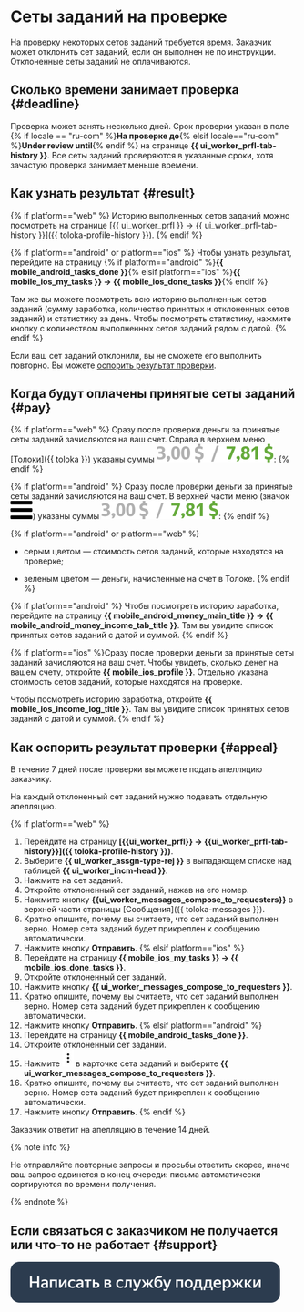 # Сеты заданий на проверке

На проверку некоторых сетов заданий требуется время. Заказчик может отклонить сет заданий, если он выполнен не по инструкции. Отклоненные сеты заданий не оплачиваются.

## Сколько времени занимает проверка {#deadline}

Проверка может занять несколько дней. Срок проверки указан в поле {% if locale == "ru-com" %}**На проверке до**{% elsif locale=="ru-com" %}**Under review until**{% endif %} на странице **{{ ui_worker_prfl-tab-history }}**. Все сеты заданий проверяются в указанные сроки, хотя зачастую проверка занимает меньше времени.

## Как узнать результат {#result}

{% if platform=="web" %}
Историю выполненных сетов заданий можно посмотреть на странице [{{ ui_worker_prfl }} → {{ ui_worker_prfl-tab-history }}]({{ toloka-profile-history }}).
{% endif %}

{% if platform=="android" or platform=="ios" %}
Чтобы узнать результат, перейдите на страницу {% if platform=="android" %}**{{ mobile_android_tasks_done }}**{% elsif platform=="ios" %}**{{ mobile_ios_my_tasks }} → {{ mobile_ios_done_tasks }}**{% endif %}

Там же вы можете посмотреть всю историю выполненных сетов заданий (сумму заработка, количество принятых и отклоненных сетов заданий) и статистику за день. Чтобы посмотреть статистику, нажмите кнопку с количеством выполненных сетов заданий рядом с датой.
{% endif %}

Если ваш сет заданий отклонили, вы не сможете его выполнить повторно. Вы можете [оспорить результат проверки](#appeal).

## Когда будут оплачены принятые сеты заданий {#pay}

{% if platform=="web" %}
Сразу после проверки деньги за принятые сеты заданий зачисляются на ваш счет. Справа в верхнем меню [Толоки]({{ toloka }}) указаны суммы ![](assets/balance.svg):
{% endif %}

{% if platform=="android" %}
Сразу после проверки деньги за принятые сеты заданий зачисляются на ваш счет. В верхней части меню (значок ![](assets/menu.svg)) указаны суммы ![](assets/balance.svg):
{% endif %}

{% if platform=="android" or platform=="web" %}
- серым цветом — стоимость сетов заданий, которые находятся на проверке;

- зеленым цветом — деньги, начисленные на счет в Толоке.
{% endif %}

{% if platform=="android" %}
Чтобы посмотреть историю заработка, перейдите на страницу **{{ mobile_android_money_main_title }} → {{ mobile_android_money_income_tab_title }}**. Там вы увидите список принятых сетов заданий с датой и суммой.
{% endif %}

{% if platform=="ios" %}Сразу после проверки деньги за принятые сеты заданий зачисляются на ваш счет. Чтобы увидеть, сколько денег на вашем счету, откройте **{{ mobile_ios_profile }}**. Отдельно указана стоимость сетов заданий, которые находятся на проверке.

Чтобы посмотреть историю заработка, откройте **{{ mobile_ios_income_log_title }}**. Там вы увидите список принятых сетов заданий с датой и суммой.
{% endif %}
## Как оспорить результат проверки {#appeal}

В течение 7 дней после проверки вы можете подать апелляцию заказчику.

На каждый отклоненный сет заданий нужно подавать отдельную апелляцию.

{% if platform=="web" %}
1. Перейдите на страницу **[{{ui_worker_prfl}} → {{ui_worker_prfl-tab-history}}]({{ toloka-profile-history }})**.
1. Выберите **{{ ui_worker_assgn-type-rej }}** в выпадающем списке над таблицей **{{ ui_worker_incm-head }}**.
1. Нажмите на сет заданий.
1. Откройте отклоненный сет заданий, нажав на его номер.
1. Нажмите кнопку **{{ui_worker_messages_compose_to_requesters}}** в верхней части страницы [Сообщения]({{ toloka-messages }}).
1. Кратко опишите, почему вы считаете, что сет заданий выполнен верно. Номер сета заданий будет прикреплен к сообщению автоматически.
1. Нажмите кнопку **Отправить**.
{% elsif platform=="ios" %}
1. Перейдите на страницу **{{ mobile_ios_my_tasks }} → {{ mobile_ios_done_tasks }}**.
1. Откройте отклоненный сет заданий.
1. Нажмите кнопку **{{ ui_worker_messages_compose_to_requesters }}**.
1. Кратко опишите, почему вы считаете, что сет заданий выполнен верно. Номер сета заданий будет прикреплен к сообщению автоматически.
1. Нажмите кнопку **Отправить**.
{% elsif platform=="android" %}
1. Перейдите на страницу **{{ mobile_android_tasks_done }}**.
1. Откройте отклоненный сет заданий.
1. Нажмите ![](assets/kebab-menu_1.jpg) в карточке сета заданий и выберите **{{ ui_worker_messages_compose_to_requesters }}**.
1. Кратко опишите, почему вы считаете, что сет заданий выполнен верно. Номер сета заданий будет прикреплен к сообщению автоматически.
1. Нажмите кнопку **Отправить**.
{% endif %}

Заказчик ответит на апелляцию в течение 14 дней.

{% note info %}

Не отправляйте повторные запросы и просьбы ответить скорее, иначе ваш запрос сдвинется в конец очереди: письма автоматически сортируются по времени получения.

{% endnote %}


## Если связаться с заказчиком не получается или что-то не работает {#support}

[![](assets/buttons/contact-support.svg)](troubleshooting/troubleshooting.md#not_working_properly)
